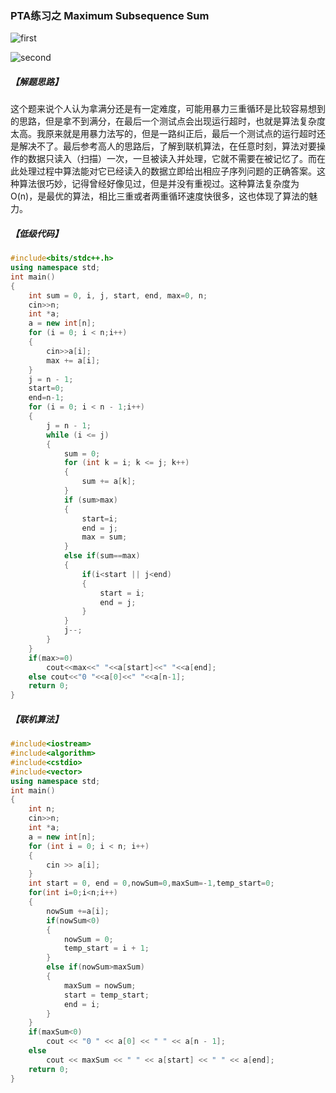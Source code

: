 
### PTA练习之 Maximum Subsequence Sum

![first](https://github.com/onlyone2019/prepare-for-PAT/blob/master/doc/images/MaximumSubsequenceSum1.PNG)

![second](https://github.com/onlyone2019/prepare-for-PAT/blob/master/doc/images/MaximumSubsequenceSum2.PNG)

##### 【解题思路】

这个题来说个人认为拿满分还是有一定难度，可能用暴力三重循环是比较容易想到的思路，但是拿不到满分，在最后一个测试点会出现运行超时，也就是算法复杂度太高。我原来就是用暴力法写的，但是一路纠正后，最后一个测试点的运行超时还是解决不了。最后参考高人的思路后，了解到联机算法，在任意时刻，算法对要操作的数据只读入（扫描）一次，一旦被读入并处理，它就不需要在被记忆了。而在此处理过程中算法能对它已经读入的数据立即给出相应子序列问题的正确答案。这种算法很巧妙，记得曾经好像见过，但是并没有重视过。这种算法复杂度为O(n)，是最优的算法，相比三重或者两重循环速度快很多，这也体现了算法的魅力。

##### 【低级代码】

```C++
#include<bits/stdc++.h>
using namespace std;
int main()
{
	int sum = 0, i, j, start, end, max=0, n;
	cin>>n;
	int *a;
	a = new int[n];
	for (i = 0; i < n;i++)
	{
		cin>>a[i];
		max += a[i];
	}
	j = n - 1;
    start=0;
    end=n-1;
	for (i = 0; i < n - 1;i++)
	{
		j = n - 1;
		while (i <= j)
		{
			sum = 0;
			for (int k = i; k <= j; k++)
			{
				sum += a[k];
			}
			if (sum>max)
			{
				start=i;
				end = j;
				max = sum;
			}
			else if(sum==max)
			{
				if(i<start || j<end)
				{
					start = i;
					end = j;
				}
			}
			j--;
		}
	}
    if(max>=0)
	    cout<<max<<" "<<a[start]<<" "<<a[end];
    else cout<<"0 "<<a[0]<<" "<<a[n-1];
	return 0;
}
```

##### 【联机算法】

```C++
#include<iostream>
#include<algorithm>
#include<cstdio>
#include<vector>
using namespace std;
int main()
{
	int n;
	cin>>n;
	int *a;
	a = new int[n];
	for (int i = 0; i < n; i++)
	{
		cin >> a[i];
	}
	int start = 0, end = 0,nowSum=0,maxSum=-1,temp_start=0;
	for(int i=0;i<n;i++)
	{
		nowSum +=a[i];
		if(nowSum<0)
		{
			nowSum = 0;
			temp_start = i + 1;
		}
		else if(nowSum>maxSum)
		{
			maxSum = nowSum;
			start = temp_start;
			end = i;
		}
	}
	if(maxSum<0)
		cout << "0 " << a[0] << " " << a[n - 1];
	else
		cout << maxSum << " " << a[start] << " " << a[end];
	return 0;
}
```
